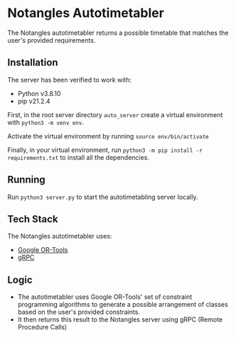 # Notangles Autotimetabler

The Notangles autotimetabler returns a possible timetable that matches the user's provided requirements.

## Installation

The server has been verified to work with:

- Python v3.8.10
- pip v21.2.4

First, in the root server directory `auto_server` create a virtual environment with `python3 -m venv env`.

Activate the virtual environment by running `source env/bin/activate`

Finally, in your virtual environment, run `python3 -m pip install -r requirements.txt` to install all the dependencies.

## Running

Run `python3 server.py` to start the autotimetabling server locally.

## Tech Stack

The Notangles autotimetabler uses:

- [Google OR-Tools](https://developers.google.com/optimization)
- [gRPC](https://grpc.io/)

## Logic

- The autotimetabler uses Google OR-Tools' set of constraint programming algorithms to generate a possible arrangement of classes based on the user's provided constraints.
- It then returns this result to the Notangles server using gRPC (Remote Procedure Calls)
